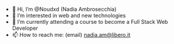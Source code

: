 - 👋 Hi, I’m @Noudxd (Nadia Ambrosecchia)
- 👀 I’m interested in web and new technologies
- 🌱 I’m currently attending a course to become a Full Stack Web Developer
- 📫 How to reach me: (email) nadia.am@libero.it

<!---
Noudxd/Noudxd is a ✨ special ✨ repository because its `README.md` (this file) appears on your GitHub profile.
You can click the Preview link to take a look at your changes.
--->
